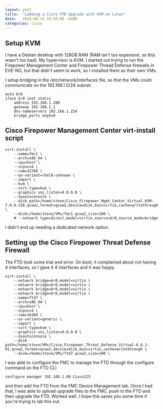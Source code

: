 ```yaml
---
layout: post
title:  "Labbing a Cisco FTD Upgrade with KVM on Linux"
date:   2024-08-14 18:56:00 -0400
categories: cisco
---
```


## Setup KVM

I have a Debian desktop with 128GB RAM (RAM isn't too expensive, so this wasn't too bad).  My hypervisor is KVM.  I started out trying to run the Firepower Management Center and Firepower Thread Defense firewalls in EVE-NG, but that didn't seem to work, so I installed them as their own VMs.

I setup bridging in the /etc/network/interfaces file, so that the VMs could communicate on the 192.168.1.0/24 subnet.

```
auto br0
iface br0 inet static
	address 192.168.1.200
	gateway 192.168.1.1
	dns-nameservers 192.168.1.254
	bridge_ports enp5s0
```

## Cisco Firepower Management Center virt-install script

```
virt-install \
	--name=fmc1 \
	--arch=x86_64 \
	--cpu=host \
	--vcpus=4 \
	--ram=32768 \
	--os-variant=rhel8-unknown \
	--import \
	--hvm \
	--virt-type=kvm \
	--graphics vnc,listen=0.0.0.0 \
	--noautoconsole \
	--disk path=/home/steve/Cisco_Firepower_Mgmt_Center_Virtual_KVM-7.0.6-236.qcow2,format=qcow2,device=disk,bus=virtio,cache=writethrough \
	--disk=/home/steve/VMs/fmc1.qcow2,size=100 \
	# --network type=direct,model=virtio,source=br0,source_mode=bridge
```

I didn't end up needing a dedicated network option.  

## Setting up the Cisco Firepower Threat Defense Firewall

The FTD took some trial and error.  On boot, it complained about not having 4 interfaces, so I gave it 4 interfaces and it was happy.

```
virt-install \
	--network bridge=br0,model=virtio \
	--network bridge=br0,model=virtio \
	--network bridge=br0,model=virtio \
	--network bridge=br0,model=virtio \
	--name=ftd7 \
	--arch=x86_64 \
	--cpu=host \
	--vcpus=4 \
	--ram=16384 \
	--os-variant=generic \
	--import \
	--virt-type=kvm \
	--graphics vnc,listen=0.0.0.0 \
	--noautoconsole \
	--disk path=/home/steve/VMs/Cisco_Firepower_Threat_Defense_Virtual-6.6.1-91.qcow2,format=qcow2,device=disk,bus=virtio,cache=writethrough \
	--disk=/home/steve/VMs/ftd7.qcow2,size=100 \
```

I was able to configure the FMC to manage the FTD through the configure command on the FTD CLI

```
configure manager 192.168.1.60 Cisco123
```

and then add the FTD from the FMC Device Management tab.  Once I had that, I was able to upload upgrade files to the FMC, push to the FTD and then upgrade the FTD.  Worked well.  I hope this saves you some time if you're trying to lab this out.
